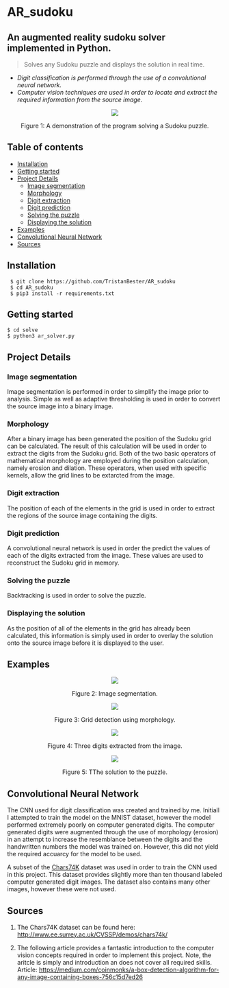 # AR_sudoku
## An augmented reality sudoku solver implemented in Python.

> Solves any Sudoku puzzle and displays the solution in real time.

 - *Digit classification is performed through the use of a convolutional neural network.*
 - *Computer vision techniques are used in order to locate and extract the required information from the source image.*

<p align="center">
    <img src="https://machinelearningjourney.com/wp-content/uploads/2020/03/movie.gif"\>
</p>
</p>
<p align="center">
    Figure 1: A demonstration of the program solving a Sudoku puzzle.
</p>

## Table of contents
  + [Installation](#installation)
  + [Getting started](#getting-started)
  + [Project Details](#project-details)
    * [Image segmentation](#image-segmentation)
    * [Morphology](#morphology)
    * [Digit extraction](#digit-extraction)
    * [Digit prediction](#digit-prediction)
    * [Solving the puzzle](#solving-the-puzzle)
    * [Displaying the solution](#displaying-the-solution)
  + [Examples](#examples)
  + [Convolutional Neural Network](#convolutional-neural-network)
  + [Sources](#sources)
  
    
 ## Installation
     $ git clone https://github.com/TristanBester/AR_sudoku
     $ cd AR_sudoku
     $ pip3 install -r requirements.txt
 
 ## Getting started
    $ cd solve
    $ python3 ar_solver.py
 
## Project Details
### Image segmentation
Image segmentation is performed in order to simplify the image prior to analysis. Simple as well as adaptive thresholding is used in order to convert the source image into a binary image.

### Morphology
After a binary image has been generated the position of the Sudoku grid can be calculated. The result of this calculation will be used in order to extract the digits from the Sudoku grid. Both of the two basic operators of mathematical morphology are employed during the position calculation, namely erosion and dilation. These operators, when used with specific kernels, allow the grid lines to be extarcted from the image.

### Digit extraction
The position of each of the elements in the grid is used in order to extract the regions of the source image containing the digits.

### Digit prediction
A convolutional neural network is used in order the predict the values of each of the digits extracted from the image. These values are used to reconstruct the Sudoku grid in memory.

### Solving the puzzle
Backtracking is used in order to solve the puzzle.

### Displaying the solution
As the position of all of the elements in the grid has already been calculated, this information is simply used in order to overlay the solution onto the source image before it is displayed to the user.

## Examples

<p align="center">
    <img src="https://machinelearningjourney.com/wp-content/uploads/2020/03/1584965332.3045344-e1584971533530.png"\>
</p>
<p align="center">
    Figure 2: Image segmentation.
</p>

<p align="center">
    <img src="https://machinelearningjourney.com/wp-content/uploads/2020/03/1584965434.9522789-e1584971365603.png"\>
</p>
</p>
<p align="center">
    Figure 3: Grid detection using morphology.
</p>

<p align="center">
    <img src="https://machinelearningjourney.com/wp-content/uploads/2020/03/BeFunky-collage-scaled-e1584971642854.jpg"\>
</p>
</p>
<p align="center">
    Figure 4: Three digits extracted from the image.
</p>


<p align="center">
    <img src="https://machinelearningjourney.com/wp-content/uploads/2020/03/77-e1584971714286.png"\>
</p>
</p>
<p align="center">
    Figure 5: TThe solution to the puzzle.
</p>


## Convolutional Neural Network
The CNN used for digit classification was created and trained by me. Initiall I attempted to train the model on the MNIST dataset, however the model performed extremely poorly on computer generated digits. The computer generated digits were augmented through the use of morphology (erosion) in an attempt to increase the resemblance between the digits and the handwritten numbers the model was trained on. However, this did not yield the required accuarcy for the model to be used.

A subset of the [Chars74K](http://www.ee.surrey.ac.uk/CVSSP/demos/chars74k/) dataset was used in order to train the CNN used in this project. This dataset provides slightly more than ten thousand labeled computer generated digit images. The dataset also contains many other images, however these were not used.

## Sources

1) The Chars74K dataset can be found here: http://www.ee.surrey.ac.uk/CVSSP/demos/chars74k/

2) The following article provides a fantastic introduction to the computer vision concepts required in order to implement this project. Note, the aritcle is simply and introduction an does not cover all required skills. Article: https://medium.com/coinmonks/a-box-detection-algorithm-for-any-image-containing-boxes-756c15d7ed26











